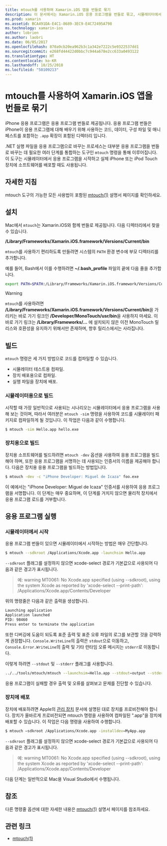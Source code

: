 ```yaml
---
title: mtouch를 사용하여 Xamarin.iOS 앱을 번들로 묶기
description: 이 문서에서는 Xamarin.iOS 응용 프로그램을 번들로 묶고, 시뮬레이터에서 실행하고, 물리적 장치에 배포하는 데 필요한 많은 단계를 제공하는 도구인 mtouch를 설명합니다.
ms.prod: xamarin
ms.assetid: BCA491DA-E4C1-8689-3EC9-E4C72495A798
ms.technology: xamarin-ios
author: lobrien
ms.author: laobri
ms.date: 06/05/2017
ms.openlocfilehash: 870a9cb20ea962b3c1a342e7222c5e9322537dd1
ms.sourcegitcommit: e268fd44422d0bbc7c944a678e2cc633a0493122
ms.translationtype: HT
ms.contentlocale: ko-KR
ms.lasthandoff: 10/25/2018
ms.locfileid: "50109213"
---
```

# <a name="using-mtouch-to-bundle-xamarinios-apps"></a>mtouch를 사용하여 Xamarin.iOS 앱을 번들로 묶기

iPhone 응용 프로그램은 응용 프로그램 번들로 제공됩니다. 응용 프로그램 번들은 iPhone이 응용 프로그램에 대해 배우기 위해 사용하는 코드, 데이터, 구성 파일 및 매니페스트를 포함하는 `.app` 확장이 포함된 디렉터리 입니다.

.NET 실행 파일을 응용 프로그램으로 바꾸는 프로세스는 대부분 응용 프로그램을 번들로 바꾸는 데 필요한 여러 단계를 통합하는 도구인 `mtouch` 명령을 통해 이루어집니다. 이 도구는 시뮬레이터에서 응용 프로그램을 시작하고 실제 iPhone 또는 iPod Touch 장치에 소프트웨어를 배포할 때도 사용됩니다.

## <a name="detailed-instructions"></a>자세한 지침

mtouch 도구의 가능한 모든 사용법이 포함된 [mtouch(1)](http://docs.go-mono.com/?link=man%3amtouch(1)) 설명서 페이지를 확인하세요.

## <a name="installation"></a>설치

Mac에서 `mtouch`는 Xamarin.iOS와 함께 번들로 제공됩니다. 다음 디렉터리에서 찾을 수 있습니다.

**/Library/Frameworks/Xamarin.iOS.framework/Versions/Current/bin**

`mtouch`를 사용하기 편리하도록 만들려면 시스템의 `PATH` 환경 변수에 부모 디렉터리를 추가합니다.  

예를 들어, Bash에서 이를 수행하려면 **~/.bash_profile** 파일의 끝에 다음 줄을 추가합니다.

```bash
export PATH=$PATH:/Library/Frameworks/Xamarin.iOS.framework/Versions/Current/bin
```

> [!WARNING]
> `mtouch`를 사용하려면 **/Library/Frameworks/Xamarin.iOS.framework/Versions/Current/bin**을 가리키는 바로 가기 링크인 **/Developer/MonoTouch/usr/bin**을 사용하지 마세요. 이 바로 가기 링크는 **/Library/Frameworks/...** 에 설치되지 않은 이전 MonoTouch 릴리스와 호환성을 유지하기 위해서만 존재하며, 향후 릴리스에서는 사라집니다.

## <a name="building"></a>빌드

`mtouch` 명령은 세 가지 방법으로 코드를 컴파일할 수 있습니다.

-  시뮬레이터 테스트용 컴파일.
-  장치 배포용으로 컴파일.
-  실행 파일을 장치에 배포.


### <a name="building-for-the-simulator"></a>시뮬레이터용으로 빌드

시작할 때 가장 일반적으로 사용되는 시나리오는 시뮬레이터에서 응용 프로그램을 사용해 보는 것이며, 따라서 여러분은 `mtouch -sim` 명령을 사용하여 코드를 시뮬레이터 패키지로 컴파일하게 될 것입니다. 이 작업은 다음과 같이 수행합니다.

```bash
$ mtouch -sim Hello.app hello.exe
```

### <a name="building-for-the-device"></a>장치용으로 빌드

장치용 소프트웨어를 빌드하려면 `mtouch -dev` 옵션을 사용하여 응용 프로그램을 빌드해야 하며, 또한 응용 프로그램을 서명하는 데 사용되는 인증서의 이름을 제공해야 합니다. 다음은 장치용 응용 프로그램을 빌드하는 방법입니다.

```bash
$ mtouch -dev -c "iPhone Developer: Miguel de Icaza" foo.exe
```

이 예에서는 "iPhone Developer: Miguel de Icaza" 인증서를 사용하여 응용 프로그램을 서명합니다. 이 단계는 매우 중요하며, 이 단계를 거치지 않으면 물리적 장치에서 응용 프로그램 로드를 거부합니다.

 <a name="Running_your_Application" />


## <a name="running-your-application"></a>응용 프로그램 실행


### <a name="launching-on-the-simulator"></a>시뮬레이터에서 시작

응용 프로그램 번들이 있으면 시뮬레이터에서 시작하는 방법은 매우 간단합니다.

```bash
$ mtouch --sdkroot /Applications/Xcode.app -launchsim Hello.app 
```

`--sdkroot` 플래그를 설정하지 않으면 xcode-select 경로가 기본값으로 사용되어 다음과 같은 경고가 표시됩니다.

> 예: warning MT0061: No Xcode.app specified (using --sdkroot), using the system Xcode as reported by 'xcode-select --print-path': /Applications/Xcode.app/Contents/Developer 

위의 명령줄은 다음과 같은 출력을 생성합니다.

```bash
Launching application
Application launched
PID: 98460
Press enter to terminate the application
```



또한 디버깅에 도움이 되도록 표준 출력 및 표준 오류 파일의 로그를 보관할 것을 강력하게 권장합니다. `Console.WriteLine`의 출력은 `stdout`으로 이동하고, `Console.Error.WriteLine`의 출력 및 기타 런타임 오류 메시지는 `stderr`로 이동합니다.

이렇게 하려면 `--stdout` 및 `--stderr` 플래그를 사용합니다.

```bash
../../tools/mtouch/mtouch --launchsim=Hello.app --stdout=output --stderr=error
```

응용 프로그램이 실패할 경우 출력 및 오류를 살펴보고 문제를 진단할 수 있습니다.


### <a name="deploying-to-a-device"></a>장치에 배포

장치에 배포하려면 Apple의 [관리 장치](http://developer.apple.com/library/ios/#documentation/Xcode/Conceptual/ios_development_workflow/00-About_the_iOS_Application_Development_Workflow/introduction.html) 문서에 설명된 대로 장치를 프로비전해야 합니다. 장치가 올바르게 프로비전되면 mtouch 명령을 사용하여 컴파일된 ".app"을 장치에 배포할 수 있습니다. 이 작업은 다음 명령을 사용하여 수행합니다.

```bash
$ mtouch —sdkroot /Applications/Xcode.app -installdev=MyApp.app
```

`--sdkroot` 플래그를 설정하지 않으면 xcode-select 경로가 기본값으로 사용되어 다음과 같은 경고가 표시됩니다.

> 예: warning MT0061: No Xcode.app specified (using --sdkroot), using the system Xcode as reported by 'xcode-select --print-path': /Applications/Xcode.app/Contents/Developer 

다음 단계는 일반적으로 Mac용 Visual Studio에서 수행됩니다.

## <a name="reference"></a>참조

다른 명령줄 옵션에 대한 자세한 내용은 [mtouch(1)](http://docs.go-mono.com/?link=man%3amtouch(1)) 설명서 페이지를 참조하세요.



## <a name="related-links"></a>관련 링크

- [mtouch(1)](http://iosapi.xamarin.com/?link=man%3amtouch(1))
